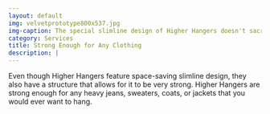 ```yaml
---
layout: default
img: velvetprototype800x537.jpg
img-caption: The special slimline design of Higher Hangers doesn't sacrifice strength.
category: Services
title: Strong Enough for Any Clothing
description: |
---
```

Even though Higher Hangers feature space-saving slimline design, they also have a structure that allows for it to be very strong. Higher Hangers are strong enough for any heavy jeans, sweaters, coats, or jackets that you would ever want to hang.
